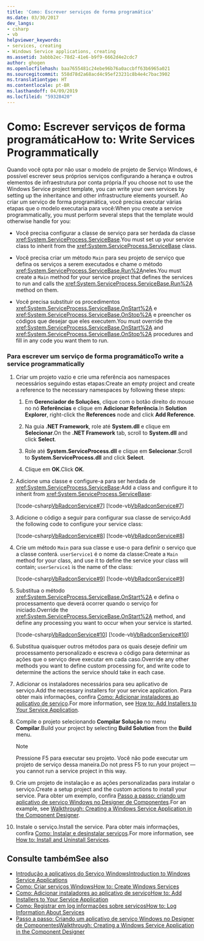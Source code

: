 ```yaml
---
title: 'Como: Escrever serviços de forma programática'
ms.date: 03/30/2017
dev_langs:
- csharp
- vb
helpviewer_keywords:
- services, creating
- Windows Service applications, creating
ms.assetid: 3abbb2ec-78d2-41e6-b9f9-6662d4e2cdc7
author: ghogen
ms.openlocfilehash: baa7655481c24ebe96b76a0accbff63b6965a021
ms.sourcegitcommit: 558d78d2a68acd4c95ef23231c8b4e4c7bac3902
ms.translationtype: HT
ms.contentlocale: pt-BR
ms.lasthandoff: 04/09/2019
ms.locfileid: "59328420"
---
```

# <a name="how-to-write-services-programmatically"></a><span data-ttu-id="68902-102">Como: Escrever serviços de forma programática</span><span class="sxs-lookup"><span data-stu-id="68902-102">How to: Write Services Programmatically</span></span>
<span data-ttu-id="68902-103">Quando você opta por não usar o modelo de projeto de Serviço Windows, é possível escrever seus próprios serviços configurando a herança e outros elementos de infraestrutura por conta própria.</span><span class="sxs-lookup"><span data-stu-id="68902-103">If you choose not to use the Windows Service project template, you can write your own services by setting up the inheritance and other infrastructure elements yourself.</span></span> <span data-ttu-id="68902-104">Ao criar um serviço de forma programática, você precisa executar várias etapas que o modelo executaria para você:</span><span class="sxs-lookup"><span data-stu-id="68902-104">When you create a service programmatically, you must perform several steps that the template would otherwise handle for you:</span></span>  
  
-   <span data-ttu-id="68902-105">Você precisa configurar a classe de serviço para ser herdada da classe <xref:System.ServiceProcess.ServiceBase>.</span><span class="sxs-lookup"><span data-stu-id="68902-105">You must set up your service class to inherit from the <xref:System.ServiceProcess.ServiceBase> class.</span></span>  
  
-   <span data-ttu-id="68902-106">Você precisa criar um método `Main` para seu projeto de serviço que defina os serviços a serem executados e chame o método <xref:System.ServiceProcess.ServiceBase.Run%2A>neles.</span><span class="sxs-lookup"><span data-stu-id="68902-106">You must create a `Main` method for your service project that defines the services to run and calls the <xref:System.ServiceProcess.ServiceBase.Run%2A> method on them.</span></span>  
  
-   <span data-ttu-id="68902-107">Você precisa substituir os procedimentos <xref:System.ServiceProcess.ServiceBase.OnStart%2A> e <xref:System.ServiceProcess.ServiceBase.OnStop%2A> e preencher os códigos que desejar que eles executem.</span><span class="sxs-lookup"><span data-stu-id="68902-107">You must override the <xref:System.ServiceProcess.ServiceBase.OnStart%2A> and <xref:System.ServiceProcess.ServiceBase.OnStop%2A> procedures and fill in any code you want them to run.</span></span>  
  
### <a name="to-write-a-service-programmatically"></a><span data-ttu-id="68902-108">Para escrever um serviço de forma programático</span><span class="sxs-lookup"><span data-stu-id="68902-108">To write a service programmatically</span></span>  
  
1. <span data-ttu-id="68902-109">Criar um projeto vazio e crie uma referência aos namespaces necessários seguindo estas etapas:</span><span class="sxs-lookup"><span data-stu-id="68902-109">Create an empty project and create a reference to the necessary namespaces by following these steps:</span></span>  
  
    1.  <span data-ttu-id="68902-110">Em **Gerenciador de Soluções**, clique com o botão direito do mouse no nó **Referências** e clique em **Adicionar Referência**.</span><span class="sxs-lookup"><span data-stu-id="68902-110">In **Solution Explorer**, right-click the **References** node and click **Add Reference**.</span></span>  
  
    2.  <span data-ttu-id="68902-111">Na guia **.NET Framework**, role até **System.dll** e clique em **Selecionar**.</span><span class="sxs-lookup"><span data-stu-id="68902-111">On the **.NET Framework** tab, scroll to **System.dll** and click **Select**.</span></span>  
  
    3.  <span data-ttu-id="68902-112">Role até **System.ServiceProcess.dll** e clique em **Selecionar**.</span><span class="sxs-lookup"><span data-stu-id="68902-112">Scroll to **System.ServiceProcess.dll** and click **Select**.</span></span>  
  
    4.  <span data-ttu-id="68902-113">Clique em **OK**.</span><span class="sxs-lookup"><span data-stu-id="68902-113">Click **OK**.</span></span>  
  
2. <span data-ttu-id="68902-114">Adicione uma classe e configure-a para ser herdada de <xref:System.ServiceProcess.ServiceBase>:</span><span class="sxs-lookup"><span data-stu-id="68902-114">Add a class and configure it to inherit from <xref:System.ServiceProcess.ServiceBase>:</span></span>  
  
     [!code-csharp[VbRadconService#7](../../../samples/snippets/csharp/VS_Snippets_VBCSharp/VbRadconService/CS/MyNewService.cs#7)]
     [!code-vb[VbRadconService#7](../../../samples/snippets/visualbasic/VS_Snippets_VBCSharp/VbRadconService/VB/MyNewService.vb#7)]  
  
3. <span data-ttu-id="68902-115">Adicione o código a seguir para configurar sua classe de serviço:</span><span class="sxs-lookup"><span data-stu-id="68902-115">Add the following code to configure your service class:</span></span>  
  
     [!code-csharp[VbRadconService#8](../../../samples/snippets/csharp/VS_Snippets_VBCSharp/VbRadconService/CS/MyNewService.cs#8)]
     [!code-vb[VbRadconService#8](../../../samples/snippets/visualbasic/VS_Snippets_VBCSharp/VbRadconService/VB/MyNewService.vb#8)]  
  
4. <span data-ttu-id="68902-116">Crie um método `Main` para sua classe e use-o para definir o serviço que a classe conterá. `userService1` é o nome da classe:</span><span class="sxs-lookup"><span data-stu-id="68902-116">Create a `Main` method for your class, and use it to define the service your class will contain; `userService1` is the name of the class:</span></span>  
  
     [!code-csharp[VbRadconService#9](../../../samples/snippets/csharp/VS_Snippets_VBCSharp/VbRadconService/CS/MyNewService.cs#9)]
     [!code-vb[VbRadconService#9](../../../samples/snippets/visualbasic/VS_Snippets_VBCSharp/VbRadconService/VB/MyNewService.vb#9)]  
  
5. <span data-ttu-id="68902-117">Substitua o método <xref:System.ServiceProcess.ServiceBase.OnStart%2A> e defina o processamento que deverá ocorrer quando o serviço for iniciado.</span><span class="sxs-lookup"><span data-stu-id="68902-117">Override the <xref:System.ServiceProcess.ServiceBase.OnStart%2A> method, and define any processing you want to occur when your service is started.</span></span>  
  
     [!code-csharp[VbRadconService#10](../../../samples/snippets/csharp/VS_Snippets_VBCSharp/VbRadconService/CS/MyNewService.cs#10)]
     [!code-vb[VbRadconService#10](../../../samples/snippets/visualbasic/VS_Snippets_VBCSharp/VbRadconService/VB/MyNewService.vb#10)]  
  
6. <span data-ttu-id="68902-118">Substitua quaisquer outros métodos para os quais deseje definir um processamento personalizado e escreva o código para determinar as ações que o serviço deve executar em cada caso.</span><span class="sxs-lookup"><span data-stu-id="68902-118">Override any other methods you want to define custom processing for, and write code to determine the actions the service should take in each case.</span></span>  
  
7. <span data-ttu-id="68902-119">Adicionar os instaladores necessários para seu aplicativo de serviço.</span><span class="sxs-lookup"><span data-stu-id="68902-119">Add the necessary installers for your service application.</span></span> <span data-ttu-id="68902-120">Para obter mais informações, confira [Como: Adicionar instaladores ao aplicativo de serviço](../../../docs/framework/windows-services/how-to-add-installers-to-your-service-application.md).</span><span class="sxs-lookup"><span data-stu-id="68902-120">For more information, see [How to: Add Installers to Your Service Application](../../../docs/framework/windows-services/how-to-add-installers-to-your-service-application.md).</span></span>  
  
8. <span data-ttu-id="68902-121">Compile o projeto selecionando **Compilar Solução** no menu **Compilar**.</span><span class="sxs-lookup"><span data-stu-id="68902-121">Build your project by selecting **Build Solution** from the **Build** menu.</span></span>  
  
    > [!NOTE]
    >  <span data-ttu-id="68902-122">Pressione F5 para executar seu projeto. Você não pode executar um projeto de serviço dessa maneira.</span><span class="sxs-lookup"><span data-stu-id="68902-122">Do not press F5 to run your project — you cannot run a service project in this way.</span></span>  
  
9. <span data-ttu-id="68902-123">Crie um projeto de instalação e as ações personalizadas para instalar o serviço.</span><span class="sxs-lookup"><span data-stu-id="68902-123">Create a setup project and the custom actions to install your service.</span></span> <span data-ttu-id="68902-124">Para obter um exemplo, confira [Passo a passo: criando um aplicativo de serviço Windows no Designer de Componentes](../../../docs/framework/windows-services/walkthrough-creating-a-windows-service-application-in-the-component-designer.md).</span><span class="sxs-lookup"><span data-stu-id="68902-124">For an example, see [Walkthrough: Creating a Windows Service Application in the Component Designer](../../../docs/framework/windows-services/walkthrough-creating-a-windows-service-application-in-the-component-designer.md).</span></span>  
  
10. <span data-ttu-id="68902-125">Instale o serviço.</span><span class="sxs-lookup"><span data-stu-id="68902-125">Install the service.</span></span> <span data-ttu-id="68902-126">Para obter mais informações, confira [Como: Instalar e desinstalar serviços](../../../docs/framework/windows-services/how-to-install-and-uninstall-services.md).</span><span class="sxs-lookup"><span data-stu-id="68902-126">For more information, see [How to: Install and Uninstall Services](../../../docs/framework/windows-services/how-to-install-and-uninstall-services.md).</span></span>  
  
## <a name="see-also"></a><span data-ttu-id="68902-127">Consulte também</span><span class="sxs-lookup"><span data-stu-id="68902-127">See also</span></span>

- [<span data-ttu-id="68902-128">Introdução a aplicativos do Serviço Windows</span><span class="sxs-lookup"><span data-stu-id="68902-128">Introduction to Windows Service Applications</span></span>](../../../docs/framework/windows-services/introduction-to-windows-service-applications.md)
- [<span data-ttu-id="68902-129">Como: Criar serviços Windows</span><span class="sxs-lookup"><span data-stu-id="68902-129">How to: Create Windows Services</span></span>](../../../docs/framework/windows-services/how-to-create-windows-services.md)
- [<span data-ttu-id="68902-130">Como: Adicionar instaladores ao aplicativo de serviço</span><span class="sxs-lookup"><span data-stu-id="68902-130">How to: Add Installers to Your Service Application</span></span>](../../../docs/framework/windows-services/how-to-add-installers-to-your-service-application.md)
- [<span data-ttu-id="68902-131">Como: Registrar em log informações sobre serviços</span><span class="sxs-lookup"><span data-stu-id="68902-131">How to: Log Information About Services</span></span>](../../../docs/framework/windows-services/how-to-log-information-about-services.md)
- [<span data-ttu-id="68902-132">Passo a passo: Criando um aplicativo de serviço Windows no Designer de Componentes</span><span class="sxs-lookup"><span data-stu-id="68902-132">Walkthrough: Creating a Windows Service Application in the Component Designer</span></span>](../../../docs/framework/windows-services/walkthrough-creating-a-windows-service-application-in-the-component-designer.md)
